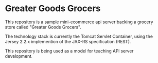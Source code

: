 # Greater Goods Grocers

This repository is a sample mini-ecommerce api server 
backing a grocery store called "Greater Goods Grocers".

The technology stack is currently the Tomcat Servlet 
Container, using the Jersey 2.2.x implemention of the JAX-RS
specification (REST).

This repository is being used as a model for teaching API
server development.
